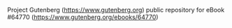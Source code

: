 Project Gutenberg (https://www.gutenberg.org) public repository for
eBook #64770 (https://www.gutenberg.org/ebooks/64770)
